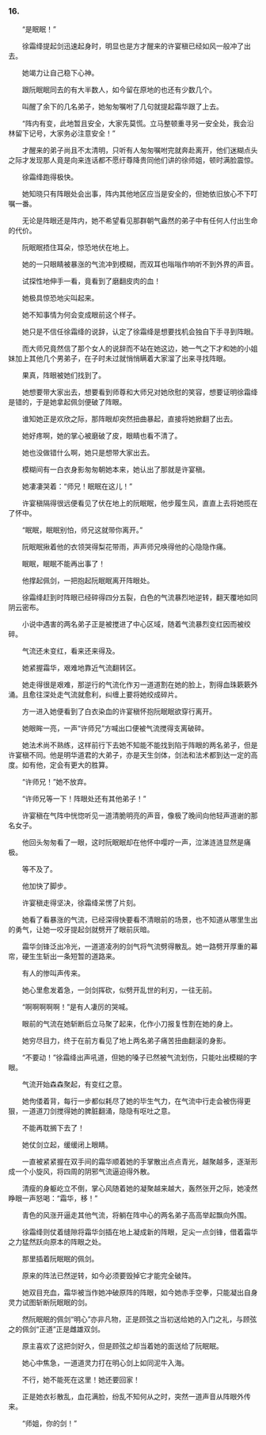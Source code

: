 ### 16.

　　“是眠眠！”

　　徐霜绛提起剑迅速起身时，明显也是方才醒来的许宴稹已经如风一般冲了出去。

　　她竭力让自己稳下心神。

　　跟阮眠眠同去的有大半数人，如今留在原地的也还有少数几个。

　　叫醒了余下的几名弟子，她匆匆嘱咐了几句就提起霜华跟了上去。

　　“阵内有变，此地暂且安全，大家先莫慌。立马整顿重寻另一安全处，我会沿林留下记号，大家务必注意安全！”

　　才醒来的弟子尚且不太清明，只听有人匆匆嘱咐完就奔赴离开，他们迷糊点头之际才发现那人竟是向来连话都不愿纡尊降贵同他们讲的徐师姐，顿时满脸震惊。

　　徐霜绛跑得极快。

　　她知晓只有阵眼处会出事，阵内其他地区应当是安全的，但她依旧放心不下叮嘱一番。

　　无论是阵眼还是阵内，她不希望看见那群朝气盎然的弟子中有任何人付出生命的代价。

　　阮眠眠捂住耳朵，惊恐地伏在地上。

　　她的一只眼睛被暴涨的气流冲到模糊，而双耳也嗡嗡作响听不到外界的声音。

　　试探性地伸手一看，竟看到了磨翻皮肉的血！

　　她极具惊恐地尖叫起来。

　　她不知事情为何会变成眼前这个样子。

　　她只是不信任徐霜绛的说辞，认定了徐霜绛是想要找机会独自下手寻到阵眼。

　　而大师兄竟然信了那个女人的说辞而不站在她这边，她一气之下才和她的小姐妹加上其他几个男弟子，在子时未过就悄悄瞒着大家溜了出来寻找阵眼。

　　果真，阵眼被她们找到了。

　　她想要带大家出去，想要看到师尊和大师兄对她欣慰的笑容，想要证明徐霜绛是错的，于是她拿起佩剑便破了阵眼。

　　谁知她正是欢欣之际，那阵眼却突然扭曲暴起，直接将她掀翻了出去。

　　她好疼啊，她的掌心被磨破了皮，眼睛也看不清了。

　　她也没做错什么啊，她只是想带大家出去。

　　模糊间有一白衣身影匆匆朝她本来，她认出了那就是许宴稹。

　　她凄凄哭着：“师兄！眠眠在这儿！”

　　许宴稹隔得很远便看见了伏在地上的阮眠眠，他步履生风，直直上去将她揽在了怀中。

　　“眠眠，眠眠别怕，师兄这就带你离开。”

　　阮眠眠揪着他的衣领哭得梨花带雨，声声师兄唤得他的心隐隐作痛。

　　眠眠，眠眠不能再出事了！

　　他撑起佩剑，一把抱起阮眠眠离开阵眼处。

　　徐霜绛赶到时阵眼已经碎得四分五裂，白色的气流暴烈地逆转，翻天覆地如同阴云密布。

　　小说中遇害的两名弟子正是被搅进了中心区域，随着气流暴烈变红因而被绞碎。

　　气流还未变红，看来还来得及。

　　她紧握霜华，艰难地靠近气流翻转区。

　　她走得很是艰难，那逆行的气流化作刃一道道割在她的脸上，割得血珠簌簌外涌。且愈往深处走气流就愈利，纠缠上要将她绞成碎片。

　　方一进入她便看到了白衣染血的许宴稹怀抱阮眠眠欲穿行离开。

　　她眼眸一亮，一声“许师兄”方喊出口便被气流搅得支离破碎。

　　她法术尚不熟练，这样前行下去她不知能不能找到陷于阵眼的两名弟子，但是许宴稹不同。他是明华道君的大弟子，亦是天生剑体，剑法和法术都到达一定的高度。如有他，定会有更大的胜算。

　　“许师兄！”她不放弃。

　　“许师兄等一下！阵眼处还有其他弟子！”

　　许宴稹在气阵中恍惚听见一道清脆明亮的声音，像极了晚间向他轻声道谢的那名女子。

　　他回头匆匆看了一眼，这时阮眠眠却在他怀中嘤咛一声，泣涕涟涟显然是痛极。

　　等不及了。

　　他加快了脚步。

　　许宴稹走得坚决，徐霜绛呆愣了片刻。

　　她看了看暴涨的气流，已经深得快要看不清眼前的场景，也不知道从哪里生出的勇气，让她一咬牙提起剑就劈开了眼前灰暗。

　　霜华剑锋泛出冷光，一道道凌冽的剑气将气流劈得散乱。她一路劈开厚重的幕帘，硬生生斩出一条短暂的道路来。

　　有人的惨叫声传来。

　　她心里愈发着急，一剑剑挥砍，似劈开乱世的利刃，一往无前。

　　“啊啊啊啊啊！”是有人凄厉的哭喊。

　　眼前的气流在她斩断后立马聚了起来，化作小刀报复性割在她的身上。

　　她穷尽目力，终于在前方看见了地上两名弟子痛苦扭曲翻滚的身影。

　　“不要动！”徐霜绛出声吼道，但她的嗓子已然被气流划伤，只能吐出模糊的字眼。

　　气流开始森森聚起，有变红之意。

　　她佝偻着背，每行一步都似耗尽了她的毕生气力，在气流中行走会被伤得更狠，一道道刀剑搅得她的脾脏翻涌，隐隐有呕吐之意。

　　不能再耽搁下去了！

　　她仗剑立起，缓缓闭上眼睛。

　　一直被紧紧握在双手间的霜华顺着她的手掌散出点点青光，越聚越多，逐渐形成一个小旋风，将四周的阴邪气流逼迫得外散。

　　清瘦的身躯屹立不倒，掌心风随着她的凝聚越来越大，轰然张开之际，她凌然睁眼一声怒喝：“霜华，移！”

　　青色的风涨开逼走其他气流，将躺在阵中心的两名弟子高高举起飘向外围。

　　徐霜绛则仗着缝隙将霜华剑插在地上凝成新的阵眼，足尖一点剑锋，借着霜华之力猛然跃向原本的阵眼之处。

　　那里插着阮眠眠的佩剑。

　　原来的阵法已然逆转，如今必须要毁掉它才能完全破阵。

　　她双目充血，霜华被当作她冲破原阵的阵眼，如今她赤手空拳，只能凝出自身灵力试图斩断阮眠眠的剑。

　　然阮眠眠的佩剑“明心”亦非凡物，正是顾弦之当初送给她的入门之礼，与顾弦之的佩剑“正道”正是雌雄双剑。

　　原主喜欢了这把剑好久，但是顾弦之却当着她的面送给了阮眠眠。

　　她心中焦急，一道道灵力打在明心剑上如同泥牛入海。

　　不行，她不能死在这里！她还要回家！

　　正是她衣衫散乱，血花满脸，纷乱不知何从之时，突然一道声音从阵眼外传来。

　　“师姐，你的剑！”